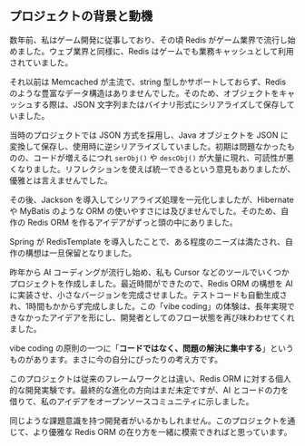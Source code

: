 

## プロジェクトの背景と動機


数年前、私はゲーム開発に従事しており、その頃 Redis がゲーム業界で流行し始めました。ウェブ業界と同様に、Redis はゲームでも業務キャッシュとして利用されていました。

それ以前は Memcached が主流で、string 型しかサポートしておらず、Redis のような豊富なデータ構造はありませんでした。そのため、オブジェクトをキャッシュする際は、JSON 文字列またはバイナリ形式にシリアライズして保存していました。

当時のプロジェクトでは JSON 方式を採用し、Java オブジェクトを JSON に変換して保存し、使用時に逆シリアライズしていました。初期は問題なかったものの、コードが増えるにつれ `serObj()` や `descObj()` が大量に現れ、可読性が悪くなりました。リフレクションを使えば統一できるという意見もありましたが、優雅とは言えませんでした。

その後、Jackson を導入してシリアライズ処理を一元化しましたが、Hibernate や MyBatis のような ORM の使いやすさには及びませんでした。そのため、自作の Redis ORM を作るアイデアがずっと頭の中にありました。

Spring が RedisTemplate を導入したことで、ある程度のニーズは満たされ、自作の構想は一旦保留となりました。

昨年から AI コーディングが流行し始め、私も Cursor などのツールでいくつかプロジェクトを作成しました。最近時間ができたので、Redis ORM の構想を AI に実装させ、小さなバージョンを完成させました。テストコードも自動生成され、1時間もかからず完成しました。この「vibe coding」の体験は、長年実現できなかったアイデアを形にし、開発者としてのフロー状態を再び味わわせてくれました。

vibe coding の原則の一つに「**コードではなく、問題の解決に集中する**」というものがあります。まさに今の自分にぴったりの考え方です。

このプロジェクトは従来のフレームワークとは違い、Redis ORM に対する個人的な開発実験です。最終的な進化の方向はまだ未定ですが、AI とコードの力を借りて、私のアイデアをオープンソースコミュニティに示しました。

同じような課題意識を持つ開発者がいるかもしれません。このプロジェクトを通じて、より優雅な Redis ORM の在り方を一緒に模索できればと思っています。
